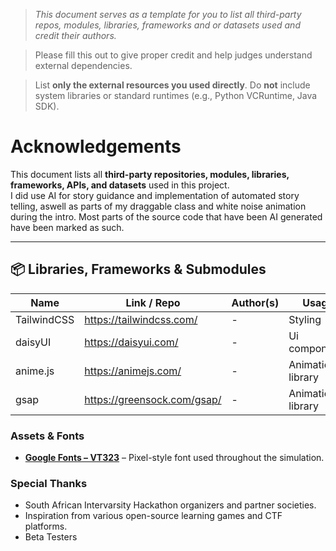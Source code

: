 > *This document serves as a template for you to list all third-party repos, modules, libraries, frameworks and or datasets used and credit their authors.*

> Please fill this out to give proper credit and help judges understand external dependencies.

> List **only the external resources you used directly**. Do **not** include system libraries or standard runtimes (e.g., Python VCRuntime, Java SDK). 

# Acknowledgements

This document lists all **third-party repositories, modules, libraries, frameworks, APIs, and datasets** used in this project.  
I did use AI for story guidance and implementation of automated story telling, aswell as parts of my draggable class and white noise animation during the intro. Most parts of the source code that have been AI generated have been marked as such.

---

## 📦 Libraries, Frameworks & Submodules
| Name                 | Link / Repo                                           | Author(s)       | Usage                  |
|----------------------|-------------------------------------------------------|-----------------|------------------------|
| TailwindCSS   | https://tailwindcss.com/    | -  | Styling      |
| daisyUI   | https://daisyui.com/               | -  | Ui components      |
| anime.js   | https://animejs.com/              | -  | Animation library      |
| gsap   | https://greensock.com/gsap/               | -  | Animation library      |


### Assets & Fonts

- **[Google Fonts – VT323](https://fonts.google.com/specimen/VT323)** – Pixel-style font used throughout the simulation.

### Special Thanks

- South African Intervarsity Hackathon organizers and partner societies.
- Inspiration from various open-source learning games and CTF platforms.
- Beta Testers
